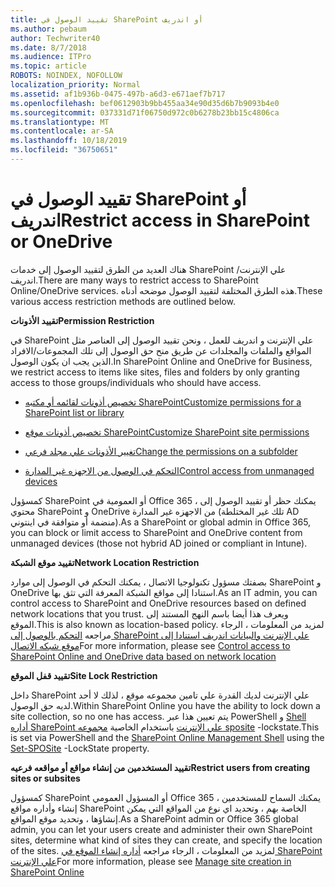 ```yaml
---
title: تقييد الوصول في SharePoint أو اندريف
ms.author: pebaum
author: Techwriter40
ms.date: 8/7/2018
ms.audience: ITPro
ms.topic: article
ROBOTS: NOINDEX, NOFOLLOW
localization_priority: Normal
ms.assetid: af1b936b-0475-497b-a6d3-e671aef7b717
ms.openlocfilehash: bef0612903b9bb455aa34e90d35d6b7b9093b4e0
ms.sourcegitcommit: 037331d71f06750d972c0b6278b23bb15c4806ca
ms.translationtype: MT
ms.contentlocale: ar-SA
ms.lasthandoff: 10/18/2019
ms.locfileid: "36750651"
---
```

# <a name="restrict-access-in-sharepoint-or-onedrive"></a><span data-ttu-id="7c225-102">تقييد الوصول في SharePoint أو اندريف</span><span class="sxs-lookup"><span data-stu-id="7c225-102">Restrict access in SharePoint or OneDrive</span></span>

<span data-ttu-id="7c225-103">هناك العديد من الطرق لتقييد الوصول إلى خدمات SharePoint علي الإنترنت/اندريف.</span><span class="sxs-lookup"><span data-stu-id="7c225-103">There are many ways to restrict access to SharePoint Online/OneDrive services.</span></span> <span data-ttu-id="7c225-104">هذه الطرق المختلفة لتقييد الوصول موضحه أدناه.</span><span class="sxs-lookup"><span data-stu-id="7c225-104">These various access restriction methods are outlined below.</span></span> 

<span data-ttu-id="7c225-105">**تقييد الأذونات**</span><span class="sxs-lookup"><span data-stu-id="7c225-105">**Permission Restriction**</span></span>

<span data-ttu-id="7c225-106">في SharePoint علي الإنترنت و اندريف للعمل ، ونحن تقييد الوصول إلى العناصر مثل المواقع والملفات والمجلدات عن طريق منح حق الوصول إلى تلك المجموعات/الافراد الذين يجب ان يكون الوصول.</span><span class="sxs-lookup"><span data-stu-id="7c225-106">In SharePoint Online and OneDrive for Business, we restrict access to items like sites, files and folders by only granting access to those groups/individuals who should have access.</span></span>

- [<span data-ttu-id="7c225-107">تخصيص أذونات لقائمه أو مكتبه SharePoint</span><span class="sxs-lookup"><span data-stu-id="7c225-107">Customize permissions for a SharePoint list or library</span></span>](https://support.office.com/article/Customize-permissions-for-a-SharePoint-list-or-library-02d770f3-59eb-4910-a608-5f84cc297782)

- [<span data-ttu-id="7c225-108">تخصيص أذونات موقع SharePoint</span><span class="sxs-lookup"><span data-stu-id="7c225-108">Customize SharePoint site permissions</span></span>](https://docs.microsoft.com/sharepoint/customize-sharepoint-site-permissions)

- [<span data-ttu-id="7c225-109">تغيير الأذونات علي مجلد فرعي</span><span class="sxs-lookup"><span data-stu-id="7c225-109">Change the permissions on a subfolder</span></span>](https://support.office.com/article/Change-the-permissions-on-a-subfolder-5427BD7C-F20A-4F75-8CF2-5359DD45A1A6)

- [<span data-ttu-id="7c225-110">التحكم في الوصول من الاجهزه غير المدارة</span><span class="sxs-lookup"><span data-stu-id="7c225-110">Control access from unmanaged devices</span></span>](https://docs.microsoft.com/sharepoint/control-access-from-unmanaged-devices)

<span data-ttu-id="7c225-111">كمسؤول SharePoint أو العمومية في Office 365 ، يمكنك حظر أو تقييد الوصول إلى محتوي SharePoint و OneDrive من الاجهزه غير المدارة (تلك غير المختلطة AD منضمة أو متوافقة في اينتوني).</span><span class="sxs-lookup"><span data-stu-id="7c225-111">As a SharePoint or global admin in Office 365, you can block or limit access to SharePoint and OneDrive content from unmanaged devices (those not hybrid AD joined or compliant in Intune).</span></span>

<span data-ttu-id="7c225-112">**تقييد موقع الشبكة**</span><span class="sxs-lookup"><span data-stu-id="7c225-112">**Network Location Restriction**</span></span>

<span data-ttu-id="7c225-113">بصفتك مسؤول تكنولوجيا الاتصال ، يمكنك التحكم في الوصول إلى موارد SharePoint و OneDrive استنادا إلى مواقع الشبكة المعرفة التي تثق بها.</span><span class="sxs-lookup"><span data-stu-id="7c225-113">As an IT admin, you can control access to SharePoint and OneDrive resources based on defined network locations that you trust.</span></span> <span data-ttu-id="7c225-114">ويعرف هذا أيضا باسم النهج المستند إلى الموقع.</span><span class="sxs-lookup"><span data-stu-id="7c225-114">This is also known as location-based policy.</span></span> <span data-ttu-id="7c225-115">لمزيد من المعلومات ، الرجاء مراجعه [التحكم بالوصول إلى SharePoint علي الإنترنت والبيانات اندريف استنادا إلى موقع شبكه الاتصال](https://docs.microsoft.com/sharepoint/control-access-based-on-network-location)</span><span class="sxs-lookup"><span data-stu-id="7c225-115">For more information, please see [Control access to SharePoint Online and OneDrive data based on network location](https://docs.microsoft.com/sharepoint/control-access-based-on-network-location)</span></span>

<span data-ttu-id="7c225-116">**تقييد قفل الموقع**</span><span class="sxs-lookup"><span data-stu-id="7c225-116">**Site Lock Restriction**</span></span> 

<span data-ttu-id="7c225-117">داخل SharePoint علي الإنترنت لديك القدرة علي تامين مجموعه موقع ، لذلك لا أحد لديه حق الوصول.</span><span class="sxs-lookup"><span data-stu-id="7c225-117">Within SharePoint Online you have the ability to lock down a site collection, so no one has access.</span></span> <span data-ttu-id="7c225-118">يتم تعيين هذا عبر PowerShell و [Shell أداره SharePoint علي الإنترنت](https://docs.microsoft.com/powershell/sharepoint/sharepoint-online/connect-sharepoint-online?view=sharepoint-ps) باستخدام الخاصية [مجموعه sposite](https://docs.microsoft.com/powershell/module/sharepoint-online/set-sposite?view=sharepoint-ps) -lockstate.</span><span class="sxs-lookup"><span data-stu-id="7c225-118">This is set via PowerShell and the [SharePoint Online Management Shell](https://docs.microsoft.com/powershell/sharepoint/sharepoint-online/connect-sharepoint-online?view=sharepoint-ps) using the [Set-SPOSite](https://docs.microsoft.com/powershell/module/sharepoint-online/set-sposite?view=sharepoint-ps) -LockState property.</span></span>

<span data-ttu-id="7c225-119">**تقييد المستخدمين من إنشاء مواقع أو مواقعه فرعيه**</span><span class="sxs-lookup"><span data-stu-id="7c225-119">**Restrict users from creating sites or subsites**</span></span>

<span data-ttu-id="7c225-120">كمسؤول SharePoint أو المسؤول العمومي Office 365 ، يمكنك السماح للمستخدمين إنشاء وأداره مواقع SharePoint الخاصة بهم ، وتحديد اي نوع من المواقع التي يمكن إنشاؤها ، وتحديد موقع المواقع.</span><span class="sxs-lookup"><span data-stu-id="7c225-120">As a SharePoint admin or Office 365 global admin, you can let your users create and administer their own SharePoint sites, determine what kind of sites they can create, and specify the location of the sites.</span></span> <span data-ttu-id="7c225-121">لمزيد من المعلومات ، الرجاء مراجعه [أداره إنشاء الموقع في SharePoint علي الإنترنت](https://docs.microsoft.com/sharepoint/manage-site-creation)</span><span class="sxs-lookup"><span data-stu-id="7c225-121">For more information, please see [Manage site creation in SharePoint Online](https://docs.microsoft.com/sharepoint/manage-site-creation)</span></span>

